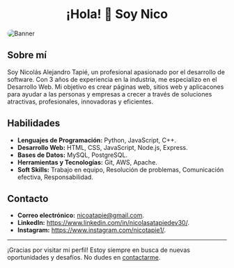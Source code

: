 <h1 align="center">¡Hola! 👋 Soy Nico</h1>

<p aligm="center">
  <img src=https://i.postimg.cc/C5GcHvzN/Banner-Github.png alt="Banner" style="border-radius: 10px";>
</p>


## Sobre mí
Soy Nicolás Alejandro Tapié, un profesional apasionado por el desarrollo de software. Con 3 años de experiencia en la industria, me especializo en el Desarrollo Web. Mi objetivo es crear páginas web, sitios web y aplicacones para ayudar a las personas y empresas a crecer a través de soluciones atractivas, profesionales, innovadoras y eficientes.

## Habilidades
- **Lenguajes de Programación:** Python, JavaScript, C++.
- **Desarrollo Web:** HTML, CSS, JavaScript, Node.js, Express.
- **Bases de Datos:** MySQL, PostgreSQL.
- **Herramientas y Tecnologías:** Git, AWS, Apache.
- **Soft Skills:** Trabajo en equipo, Resolución de problemas, Comunicación efectiva, Responsabilidad.

## Contacto
- **Correo electrónico:** nicoatapie@gmail.com.
- **LinkedIn:** https://www.linkedin.com/in/nicolasatapiedev30/.
- **Instagram:** https://www.instagram.com/nicotapie1/.
---

¡Gracias por visitar mi perfil! Estoy siempre en busca de nuevas oportunidades y desafíos. No dudes en [contactarme](https://www.linkedin.com/in/nicolasatapiedev30/).

